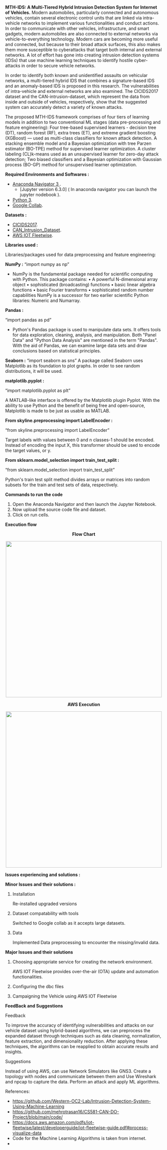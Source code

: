 **MTH-IDS: A Multi-Tiered Hybrid Intrusion Detection System for Internet of Vehicles.**
Modern automobiles, particularly connected and autonomous vehicles, contain several electronic control units that are linked via intra-vehicle networks to implement various functionalities and conduct actions. In order to communicate with other vehicles, infrastructure, and smart gadgets, modern automobiles are also connected to external networks via vehicle-to-everything technology. Modern cars are becoming more useful and connected, but because to their broad attack surfaces, this also makes them more susceptible to cyberattacks that target both internal and external networks. A lot of effort has gone into creating intrusion detection systems (IDSs) that use machine learning techniques to identify hostile cyber-attacks in order to secure vehicle networks.

In order to identify both known and unidentified assaults on vehicular networks, a multi-tiered hybrid IDS that combines a signature-based IDS and an anomaly-based IDS is proposed in this research. The vulnerabilities of intra-vehicle and external networks are also examined. The CICIDS2017 dataset and the CAN-intrusion-dataset, which represent the data from inside and outside of vehicles, respectively, show that the suggested system can accurately detect a variety of known attacks.

The proposed MTH-IDS framework comprises of four tiers of learning models in addition to two conventional ML stages (data pre-processing and feature engineering): Four tree-based supervised learners - decision tree (DT), random forest (RF), extra trees (ET), and extreme gradient boosting (XGBoost) — used as multi-class classifiers for known attack detection.
A stacking ensemble model and a Bayesian optimization with tree Parzen estimator (BO-TPE) method for supervised learner optimization. 
A cluster labeling (CL)k-means used as an unsupervised learner for zero-day attack detection; 
Two biased classifiers and a Bayesian optimization with Gaussian process (BO-GP) method for unsupervised learner optimization.

**Required Environments and Softwares :**

- [Anaconda Navigator 3 ](https://www.anaconda.com/products/distribution/ "Anaconda Navigator 3"). 
   - [Jupyter version 6.3.0] ( In anaconda navigator you can launch the jupyter nodebook ).  
- [Python 3]( https://www.python.org/downloads/ "Python 3"). 
- [Google Collab]( https://colab.research.google.com/ ). 

**Datasets :**
- [CICIDS2017](https://www.unb.ca/cic/datasets/ids-2017.html "CICIDS2017"). 
- [CAN_Intrusion_Dataset](https://www.dropbox.com/sh/b0asam3c45k607a/AAChCVjjIG5v4popd1FdryKSa?dl=0/ "CAN Intrusion Data Set").  
- [AWS IOT Fleetwise](https://us-east-1.console.aws.amazon.com/iotfleetwise/home?region=us-east-1# "AWS IOT Fleetwise"). 

**Libraries used :**

Libraries/packages used for data preprocessing and feature engineering:

**NumPy :**
“import numpy as np”

- NumPy is the fundamental package needed for scientific computing with Python. This package
contains:
• A powerful N-dimensional array object
• sophisticated (broadcasting) functions
• basic linear algebra functions
• basic Fourier transforms
• sophisticated random number capabilities
NumPy is a successor for two earlier scientific Python libraries: Numeric and Numarray.

**Pandas :**

“import pandas as pd”
- Python's Pandas package is used to manipulate data sets. It offers tools for data exploration, cleaning, analysis, and manipulation. Both "Panel Data" and "Python Data Analysis" are mentioned in the term "Pandas". With the aid of Pandas, we can examine large data sets and draw conclusions based on statistical principles.

**Seaborn :**
“import seaborn as sns”
A package called Seaborn uses Matplotlib as its foundation to plot graphs. In order to see random distributions, it will be used.

**matplotlib.pyplot :**

“import matplotlib.pyplot as plt”

A MATLAB-like interface is offered by the Matplotlib plugin Pyplot. With the ability to use Python and the benefit of being free and open-source, Matplotlib is made to be just as usable as MATLAB.

**From skyline.preprocessing import LabelEncoder :**

“from skyline.preprocessing import LabelEncoder”

Target labels with values between 0 and n classes-1 should be encoded.
Instead of encoding the input X, this transformer should be used to encode the target values, or y.

**From sklearn.model_selection import train_test_split :**

“from sklearn.model_selection import train_test_split”

Python's train test split method divides arrays or matrices into random subsets for the train and test sets of data, respectively.

**Commands to run the code**

1. Open the Anaconda Navigator and then launch the Jupyter Notebook.
2. Now upload the source code file and dataset.
3. Click on run cells.

**Execution flow**

 **<p align="center">Flow Chart</p>**
<p align="center">
<img src="https://github.com/Shireesha21/MTH_IDS_IoV/blob/main/FlowExecution.png" width="500" />
</p>

 **<p align="center">AWS Execution</p>**
<p align="center">
<img src="https://github.com/Shireesha21/MTH_IDS_IoV/blob/main/AWSExecution.png" width="500" />
</p>

 
**Issues experiencing and solutions :**

**Minor Issues and their solutions :**
1. Installation 

   Re-installed upgraded versions
2. Dataset compatability with tools

   Switched to Google collab as it accepts large datasets.
3. Data 

   Implemented Data preprocessing to encounter the missing/invalid data.

**Major Issues and their solutions**
1. Choosing appropriate service for creating the network environment.

   AWS IOT Fleetwise provides over-the-air (OTA) update and automation functionalities.
2. Configuring the dbc files
3. Campaigning the Vehicle using AWS IOT Fleetwise 

 
   
**FeedBack and Suggestions**

Feedback

To improve the accuracy of identifying vulnerabilities and attacks on our vehicle dataset using hybrid-based algorithms, we can preprocess the expanded dataset through techniques such as data cleaning, normalization, feature extraction, and dimensionality reduction. After applying these techniques, the algorithms can be reapplied to obtain accurate results and insights.

Suggestions

Instead of using AWS, can use Network Simulators like GNS3. Create a topology with nodes and communicate between them and Use Wireshark and npcap to capture the data. Perform an attack and apply ML algorithms.


References:

- https://github.com/Western-OC2-Lab/Intrusion-Detection-System-Using-Machine-Learning
- https://github.com/mehrotrasan16/CS581-CAN-DO-Project/blob/main/code/
- https://docs.aws.amazon.com/pdfs/iot-fleetwise/latest/developerguide/iot-fleetwise-guide.pdf#process-visualize-data
- Code for the Machine Learning Algorithms is taken from internet.
- 
